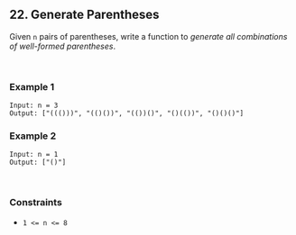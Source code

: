 ## 22. Generate Parentheses

Given `n` pairs of parentheses, write a function to *generate all combinations of well-formed parentheses*.

<br>

### Example 1

```
Input: n = 3
Output: ["((()))", "(()())", "(())()", "()(())", "()()()"]
```

### Example 2

```
Input: n = 1
Output: ["()"]
```

<br>

### Constraints

* `1 <= n <= 8`
